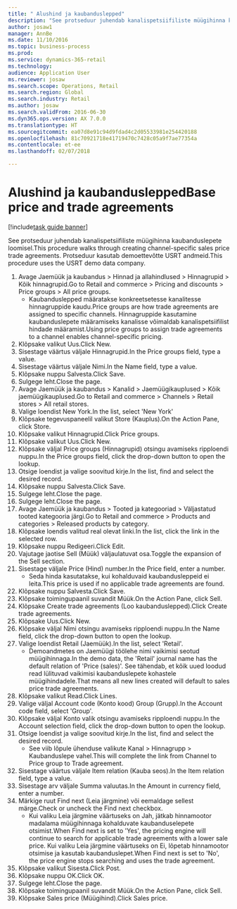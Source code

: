 ```yaml
--- 
title: " Alushind ja kaubanduslepped"
description: "See protseduur juhendab kanalispetsiifiliste müügihinna kaubanduslepete loomisel."
author: josaw1
manager: AnnBe
ms.date: 11/10/2016
ms.topic: business-process
ms.prod: 
ms.service: dynamics-365-retail
ms.technology: 
audience: Application User
ms.reviewer: josaw
ms.search.scope: Operations, Retail
ms.search.region: Global
ms.search.industry: Retail
ms.author: josaw
ms.search.validFrom: 2016-06-30
ms.dyn365.ops.version: AX 7.0.0
ms.translationtype: HT
ms.sourcegitcommit: ea07d8e91c94d9fdad4c2d05533981e254420188
ms.openlocfilehash: 81c70921718e41719470c7428c05a9f7ae77354a
ms.contentlocale: et-ee
ms.lasthandoff: 02/07/2018

---
```

# <a name="base-price-and-trade-agreements"></a><span data-ttu-id="5be3d-103"> Alushind ja kaubanduslepped</span><span class="sxs-lookup"><span data-stu-id="5be3d-103">Base price and trade agreements</span></span>

[!include[task guide banner](../includes/task-guide-banner.md)]

<span data-ttu-id="5be3d-104">See protseduur juhendab kanalispetsiifiliste müügihinna kaubanduslepete loomisel.</span><span class="sxs-lookup"><span data-stu-id="5be3d-104">This procedure walks through creating channel-specific sales price trade agreements.</span></span> <span data-ttu-id="5be3d-105">Protseduur kasutab demoettevõtte USRT andmeid.</span><span class="sxs-lookup"><span data-stu-id="5be3d-105">This procedure uses the USRT demo data company.</span></span>

1. <span data-ttu-id="5be3d-106">Avage Jaemüük ja kaubandus > Hinnad ja allahindlused > Hinnagrupid > Kõik hinnagrupid.</span><span class="sxs-lookup"><span data-stu-id="5be3d-106">Go to Retail and commerce > Pricing and discounts > Price groups > All price groups.</span></span>
    * <span data-ttu-id="5be3d-107">Kaubanduslepped määratakse konkreetsetesse kanalitesse hinnagruppide kaudu.</span><span class="sxs-lookup"><span data-stu-id="5be3d-107">Price groups are how trade agreements are assigned to specific channels.</span></span> <span data-ttu-id="5be3d-108">Hinnagruppide kasutamine kaubanduslepete määramiseks kanalisse võimaldab kanalispetsiifilist hindade määramist.</span><span class="sxs-lookup"><span data-stu-id="5be3d-108">Using price groups to assign trade agreements to a channel enables channel-specific pricing.</span></span>  
2. <span data-ttu-id="5be3d-109">Klõpsake valikut Uus.</span><span class="sxs-lookup"><span data-stu-id="5be3d-109">Click New.</span></span>
3. <span data-ttu-id="5be3d-110">Sisestage väärtus väljale Hinnagrupid.</span><span class="sxs-lookup"><span data-stu-id="5be3d-110">In the Price groups field, type a value.</span></span>
4. <span data-ttu-id="5be3d-111">Sisestage väärtus väljale Nimi.</span><span class="sxs-lookup"><span data-stu-id="5be3d-111">In the Name field, type a value.</span></span>
5. <span data-ttu-id="5be3d-112">Klõpsake nuppu Salvesta.</span><span class="sxs-lookup"><span data-stu-id="5be3d-112">Click Save.</span></span>
6. <span data-ttu-id="5be3d-113">Sulgege leht.</span><span class="sxs-lookup"><span data-stu-id="5be3d-113">Close the page.</span></span>
7. <span data-ttu-id="5be3d-114">Avage Jaemüük ja kaubandus > Kanalid > Jaemüügikauplused > Kõik jaemüügikauplused.</span><span class="sxs-lookup"><span data-stu-id="5be3d-114">Go to Retail and commerce > Channels > Retail stores > All retail stores.</span></span>
8. <span data-ttu-id="5be3d-115">Valige loendist New York.</span><span class="sxs-lookup"><span data-stu-id="5be3d-115">In the list, select 'New York'</span></span>
9. <span data-ttu-id="5be3d-116">Klõpsake tegevuspaneelil valikut Store (Kauplus).</span><span class="sxs-lookup"><span data-stu-id="5be3d-116">On the Action Pane, click Store.</span></span>
10. <span data-ttu-id="5be3d-117">Klõpsake valikut Hinnagrupid.</span><span class="sxs-lookup"><span data-stu-id="5be3d-117">Click Price groups.</span></span>
11. <span data-ttu-id="5be3d-118">Klõpsake valikut Uus.</span><span class="sxs-lookup"><span data-stu-id="5be3d-118">Click New.</span></span>
12. <span data-ttu-id="5be3d-119">Klõpsake väljal Price groups (Hinnagrupid) otsingu avamiseks ripploendi nuppu.</span><span class="sxs-lookup"><span data-stu-id="5be3d-119">In the Price groups field, click the drop-down button to open the lookup.</span></span>
13. <span data-ttu-id="5be3d-120">Otsige loendist ja valige soovitud kirje.</span><span class="sxs-lookup"><span data-stu-id="5be3d-120">In the list, find and select the desired record.</span></span>
14. <span data-ttu-id="5be3d-121">Klõpsake nuppu Salvesta.</span><span class="sxs-lookup"><span data-stu-id="5be3d-121">Click Save.</span></span>
15. <span data-ttu-id="5be3d-122">Sulgege leht.</span><span class="sxs-lookup"><span data-stu-id="5be3d-122">Close the page.</span></span>
16. <span data-ttu-id="5be3d-123">Sulgege leht.</span><span class="sxs-lookup"><span data-stu-id="5be3d-123">Close the page.</span></span>
17. <span data-ttu-id="5be3d-124">Avage Jaemüük ja kaubandus > Tooted ja kategooriad > Väljastatud tooted kategooria järgi.</span><span class="sxs-lookup"><span data-stu-id="5be3d-124">Go to Retail and commerce > Products and categories > Released products by category.</span></span>
18. <span data-ttu-id="5be3d-125">Klõpsake loendis valitud real olevat linki.</span><span class="sxs-lookup"><span data-stu-id="5be3d-125">In the list, click the link in the selected row.</span></span>
19. <span data-ttu-id="5be3d-126">Klõpsake nuppu Redigeeri.</span><span class="sxs-lookup"><span data-stu-id="5be3d-126">Click Edit.</span></span>
20. <span data-ttu-id="5be3d-127">Vajutage jaotise Sell (Müük) väljaulatuvat osa.</span><span class="sxs-lookup"><span data-stu-id="5be3d-127">Toggle the expansion of the Sell section.</span></span>
21. <span data-ttu-id="5be3d-128">Sisestage väljale Price (Hind) number.</span><span class="sxs-lookup"><span data-stu-id="5be3d-128">In the Price field, enter a number.</span></span>
    * <span data-ttu-id="5be3d-129">Seda hinda kasutatakse, kui kohalduvaid kaubandusleppeid ei leita.</span><span class="sxs-lookup"><span data-stu-id="5be3d-129">This price is used if no applicable trade agreements are found.</span></span>  
22. <span data-ttu-id="5be3d-130">Klõpsake nuppu Salvesta.</span><span class="sxs-lookup"><span data-stu-id="5be3d-130">Click Save.</span></span>
23. <span data-ttu-id="5be3d-131">Klõpsake toimingupaanil suvandit Müük.</span><span class="sxs-lookup"><span data-stu-id="5be3d-131">On the Action Pane, click Sell.</span></span>
24. <span data-ttu-id="5be3d-132">Klõpsake Create trade agreements (Loo kaubanduslepped).</span><span class="sxs-lookup"><span data-stu-id="5be3d-132">Click Create trade agreements.</span></span>
25. <span data-ttu-id="5be3d-133">Klõpsake Uus.</span><span class="sxs-lookup"><span data-stu-id="5be3d-133">Click New.</span></span>
26. <span data-ttu-id="5be3d-134">Klõpsake väljal Nimi otsingu avamiseks ripploendi nuppu.</span><span class="sxs-lookup"><span data-stu-id="5be3d-134">In the Name field, click the drop-down button to open the lookup.</span></span>
27. <span data-ttu-id="5be3d-135">Valige loendist Retail (Jaemüük).</span><span class="sxs-lookup"><span data-stu-id="5be3d-135">In the list, select 'Retail'.</span></span>
    * <span data-ttu-id="5be3d-136">Demoandmetes on Jaemüügi töölehe nimi vaikimisi seotud müügihinnaga.</span><span class="sxs-lookup"><span data-stu-id="5be3d-136">In the demo data, the 'Retail' journal name has the default relation of 'Price (sales)'.</span></span> <span data-ttu-id="5be3d-137">See tähendab, et kõik uued loodud read lülituvad vaikimisi kaubanduslepete kohastele müügihindadele.</span><span class="sxs-lookup"><span data-stu-id="5be3d-137">That means all new lines created will default to sales price trade agreements.</span></span>  
28. <span data-ttu-id="5be3d-138">Klõpsake valikut Read.</span><span class="sxs-lookup"><span data-stu-id="5be3d-138">Click Lines.</span></span>
29. <span data-ttu-id="5be3d-139">Valige väljal Account code (Konto kood) Group (Grupp).</span><span class="sxs-lookup"><span data-stu-id="5be3d-139">In the Account code field, select 'Group'.</span></span>
30. <span data-ttu-id="5be3d-140">Klõpsake väljal Konto valik otsingu avamiseks ripploendi nuppu.</span><span class="sxs-lookup"><span data-stu-id="5be3d-140">In the Account selection field, click the drop-down button to open the lookup.</span></span>
31. <span data-ttu-id="5be3d-141">Otsige loendist ja valige soovitud kirje.</span><span class="sxs-lookup"><span data-stu-id="5be3d-141">In the list, find and select the desired record.</span></span>
    * <span data-ttu-id="5be3d-142">See viib lõpule ühenduse valikute Kanal > Hinnagrupp > Kaubanduslepe vahel.</span><span class="sxs-lookup"><span data-stu-id="5be3d-142">This will complete the link from Channel to Price group to Trade agreement.</span></span>  
32. <span data-ttu-id="5be3d-143">Sisestage väärtus väljale Item relation (Kauba seos).</span><span class="sxs-lookup"><span data-stu-id="5be3d-143">In the Item relation field, type a value.</span></span>
33. <span data-ttu-id="5be3d-144">Sisestage arv väljale Summa valuutas.</span><span class="sxs-lookup"><span data-stu-id="5be3d-144">In the Amount in currency field, enter a number.</span></span>
34. <span data-ttu-id="5be3d-145">Märkige ruut Find next (Leia järgmine) või eemaldage sellest märge.</span><span class="sxs-lookup"><span data-stu-id="5be3d-145">Check or uncheck the Find next checkbox.</span></span>
    * <span data-ttu-id="5be3d-146">Kui valiku Leia järgmine väärtuseks on Jah, jätkab hinnamootor madalama müügihinnaga kohalduvate kaubanduselepete otsimist.</span><span class="sxs-lookup"><span data-stu-id="5be3d-146">When Find next is set to 'Yes', the pricing engine will continue to search for applicable trade agreements with a lower sale price.</span></span> <span data-ttu-id="5be3d-147">Kui valiku Leia järgmine väärtuseks on Ei, lõpetab hinnamootor otsimise ja kasutab kaubanduslepet.</span><span class="sxs-lookup"><span data-stu-id="5be3d-147">When Find next is set to 'No', the price engine stops searching and uses the trade agreement.</span></span>  
35. <span data-ttu-id="5be3d-148">Klõpsake valikut Sisesta.</span><span class="sxs-lookup"><span data-stu-id="5be3d-148">Click Post.</span></span>
36. <span data-ttu-id="5be3d-149">Klõpsake nuppu OK.</span><span class="sxs-lookup"><span data-stu-id="5be3d-149">Click OK.</span></span>
37. <span data-ttu-id="5be3d-150">Sulgege leht.</span><span class="sxs-lookup"><span data-stu-id="5be3d-150">Close the page.</span></span>
38. <span data-ttu-id="5be3d-151">Klõpsake toimingupaanil suvandit Müük.</span><span class="sxs-lookup"><span data-stu-id="5be3d-151">On the Action Pane, click Sell.</span></span>
39. <span data-ttu-id="5be3d-152">Klõpsake Sales price (Müügihind).</span><span class="sxs-lookup"><span data-stu-id="5be3d-152">Click Sales price.</span></span>


